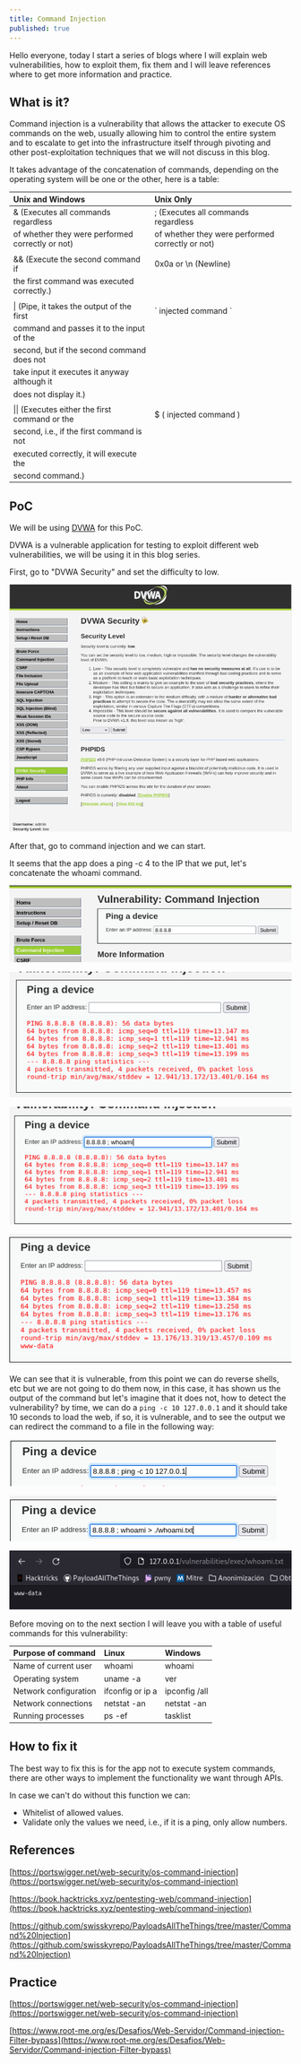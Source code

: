 ```yaml
---
title: Command Injection
published: true
---
```


Hello everyone, today I start a series of blogs where I will explain web vulnerabilities, how to exploit them, fix them and I will leave references where to get more information and practice.

## [](#header-2)What is it?

Command injection is a vulnerability that allows the attacker to execute OS commands on the web, usually allowing him to control the entire system and to escalate to get into the infrastructure itself through pivoting and other post-exploitation techniques that we will not discuss in this blog.

It takes advantage of the concatenation of commands, depending on the operating system will be one or the other, here is a table:

| Unix and Windows                                    | Unix Only                                           |
|:----------------------------------------------------|:----------------------------------------------------|
| & (Executes all commands regardless                 | ; (Executes all commands regardless                 |
|    of whether they were performed correctly or not) |    of whether they were performed correctly or not) |
|                                                     |                                                     |
| && (Execute the second command if                   |  0x0a or \n (Newline)                               |
|     the first command was executed correctly.)      |                                                     |
|                                                     |                                                     |
| \| (Pipe, it takes the output of the first          | \` injected command \`                              |
|     command and passes it to the input of the       |                                                     |
|     second, but if the second command does not      |                                                     |
|     take input it executes it anyway although it    |                                                     |
|     does not display it.)                           |                                                     |
|                                                     |                                                     |
| \|\| (Executes either the first command or the      | $ ( injected command )                              |
|       second, i.e., if the first command is not     |                                                     |
|       executed correctly, it will execute the       |                                                     |
|       second command.)                              |                                                     |

## [](#header-2)PoC

We will be using [DVWA](https://github.com/digininja/DVWA) for this PoC.

DVWA is a vulnerable application for testing to exploit different web vulnerabilities, we will be using it in this blog series.

First, go to "DVWA Security" and set the difficulty to low.

![](https://raw.githubusercontent.com/M4luk0/m4luk0.github.io/master/images/Command_Injection/1.png)

After that, go to command injection and we can start.

It seems that the app does a ping -c 4 to the IP that we put, let's concatenate the whoami command.

![](https://raw.githubusercontent.com/M4luk0/m4luk0.github.io/master/images/Command_Injection/2.png)

![](https://raw.githubusercontent.com/M4luk0/m4luk0.github.io/master/images/Command_Injection/3.png)

![](https://raw.githubusercontent.com/M4luk0/m4luk0.github.io/master/images/Command_Injection/4.png)

![](https://raw.githubusercontent.com/M4luk0/m4luk0.github.io/master/images/Command_Injection/5.png)

We can see that it is vulnerable, from this point we can do reverse shells, etc but we are not going to do them now, in this case, it has shown us the output of the command but let's imagine that it does not, how to detect the vulnerability? by time, we can do a `ping -c 10 127.0.0.1` and it should take 10 seconds to load the web, if so, it is vulnerable, and to see the output we can redirect the command to a file in the following way:

![](https://raw.githubusercontent.com/M4luk0/m4luk0.github.io/master/images/Command_Injection/6.png)

![](https://raw.githubusercontent.com/M4luk0/m4luk0.github.io/master/images/Command_Injection/7.png)

![](https://raw.githubusercontent.com/M4luk0/m4luk0.github.io/master/images/Command_Injection/8.png)

Before moving on to the next section I will leave you with a table of useful commands for this vulnerability:

| Purpose of command    | Linux            | Windows       |
|:----------------------|:-----------------|:--------------|
| Name of current user  | whoami           | whoami        |
| Operating system      | uname -a         | ver           |
| Network configuration | ifconfig or ip a | ipconfig /all |
| Network connections   | netstat -an      | netstat -an   |
| Running processes     | ps -ef           | tasklist      |

## [](#header-2)How to fix it

The best way to fix this is for the app not to execute system commands, there are other ways to implement the functionality we want through APIs.

In case we can't do without this function we can:
* Whitelist of allowed values.
* Validate only the values we need, i.e., if it is a ping, only allow numbers.

## [](#header-2)References

[https://portswigger.net/web-security/os-command-injection](https://portswigger.net/web-security/os-command-injection)

[https://book.hacktricks.xyz/pentesting-web/command-injection](https://book.hacktricks.xyz/pentesting-web/command-injection)

[https://github.com/swisskyrepo/PayloadsAllTheThings/tree/master/Command%20Injection](https://github.com/swisskyrepo/PayloadsAllTheThings/tree/master/Command%20Injection)

## [](#header-2)Practice

[https://portswigger.net/web-security/os-command-injection](https://portswigger.net/web-security/os-command-injection)

[https://www.root-me.org/es/Desafios/Web-Servidor/Command-injection-Filter-bypass](https://www.root-me.org/es/Desafios/Web-Servidor/Command-injection-Filter-bypass)
